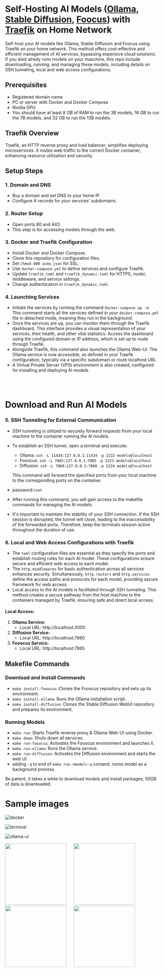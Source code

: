 # Self-Hosting AI Models ([Ollama](https://github.com/jmorganca/ollama), [Stable Diffusion](https://github.com/AUTOMATIC1111/stable-diffusion-webui), [Foocus](https://github.com/lllyasviel/Fooocus)) with [Traefik](https://github.com/traefik/traefik) on Home Network

Self-host your AI models like Ollama, Stable Diffusion and Foocus using Traefik on your home network. This method offers cost-effective and efficient management of AI services, bypassing expensive cloud solutions. If you dont alredy runn models on your maschine, this repo  include downloading, running, and managing these models, including details on SSH tunneling, local and web access configurations.

## Prerequisites
- Registered domain name
- PC or server with Docker and Docker Compose
- Nvidia GPU
- You should have at least 8 GB of RAM to run the 3B models, 16 GB to run the 7B models, and 32 GB to run the 13B models.

## Traefik Overview
Traefik, an HTTP reverse proxy and load balancer, simplifies deploying microservices. It routes web traffic to the correct Docker container, enhancing resource utilization and security.

## Setup Steps

### 1. Domain and DNS
- Buy a domain and set DNS to your home IP.
- Configure A records for your services’ subdomains.

### 2. Router Setup
- Open ports 80 and 443.
- This step is for accessing models through the web.

### 3. Docker and Traefik Configuration
- Install Docker and Docker Compose.
- Clone this repository for configuration files.
- Set `chmod 600 acme.json` for SSL.
- Use `docker-compose.yml` to define services and configure Traefik.
- Update `traefik.toml` and `traefik_dynamic.toml` for HTTPS, router, middleware, and service settings.
- Change authentication in `traefik_dynamic.toml`.


### 4. Launching Services

- Initiate the services by running the command `docker-compose up -d`. This command starts all the services defined in your `docker-compose.yml` file in detached mode, meaning they run in the background.
- Once the services are up, you can monitor them through the Traefik dashboard. This interface provides a visual representation of your services, their health, and other vital statistics. Access the dashboard using the configured domain or IP address, which is set up to route through Traefik.
- Alongside Traefik, this command also launches the Ollama Web-UI. The Ollama service is now accessible, as defined in your Traefik configuration, typically via a specific subdomain or route localhost URL
- A Virtual Private Server (VPS) environment is also created, configured for installing and deploying AI models.
<br>
<br>

# Download and Run AI Models

### 5. SSH Tunneling for External Communication
- SSH tunneling is utilized to securely forward requests from your local machine to the container running the AI models.
- To establish an SSH tunnel, open a terminal and execute:
   - Ollama: `ssh -L 11434:127.0.0.1:11434 -p 2222 models@localhost`
   - Fooocus: `ssh -L 7865:127.0.0.1:7865 -p 2223 models@localhost`
   - Diffusion: `ssh -L 7860:127.0.0.1:7860 -p 2224 models@localhost`
   
  This command will forward the specified ports from your local machine to the corresponding ports on the container.
- password:`root`
- After running this command, you will gain access to the makefile commands for managing the AI models.
- It's important to maintain the stability of your SSH connection. If the SSH session is disrupted, the tunnel will close, leading to the inaccessibility of the forwarded ports. Therefore, keep the terminals session active throughout the duration of use.

### 6. Local and Web Access Configurations with Traefik
- The `toml` configuration files are essential as they specify the ports and establish routing rules for each AI model. These configurations ensure secure and efficient web access to each model.
- The `http.middlewares` for basic authentication across all services enhances security. Simultaneously, `http.routers` and `http.services` define the access paths and protocols for each model, providing secure framework for web access.
- Local access to the AI models is facilitated through SSH tunneling. This method creates a secure pathway from the host machine to the containers managed by Traefik, ensuring safe and direct local access.

#### Local Access:
1. **Ollama Service:**
   - Local URL: http://localhost:3000 
2. **Diffusion Service:**
   - Local URL: http://localhost:7860
3. **Fooocus Service:**
   - Local URL: http://localhost:7865

## Makefile Commands

### Download and Install Commands
- `make install-fooocus`: Clones the Fooocus repository and sets up its environment.
- `make install-ollama`: Runs the Ollama installation script.
- `make install-diffusion`: Clones the Stable Diffusion WebUI repository and prepares its environment.


### Running Models
- `make run`: Starts Traefik reverse proxy & Ollama Web-UI using Docker.
- `make down`: Shuts down all services.
- `make run-fooocus`: Activates the Fooocus environment and launches it.
- `make run-ollama`: Runs the Ollama service.
- `make run-diffusion`: Activates the Diffusion environment and starts the web UI.
- adding `-q` to end of `make run-<model>-q` comand, runns model as a background process.

Be patient, it takes a while to download models and install packages; 50GB of data is downloaded.

# Sample images
![docker](https://i.imgur.com/ciKM3KK.png)

![terminal](https://i.imgur.com/f3ZTlyc.png)

![ollama-ui](https://i.imgur.com/BpPtiRp.png)

<p float="left">
  <img src="https://i.imgur.com/A457ilH.jpeg" width="200" style="margin-right: 20px;"/>
  <img src="https://i.imgur.com/qMsgXUQ.jpeg" width="200" style="margin-right: 20px;"/>
  <img src="https://i.imgur.com/71uCVtP.jpeg" width="200" style="margin-right: 20px;"/>
  <img src="https://i.imgur.com/xnthkKX.jpeg" width="200" />
</p>